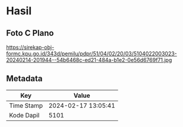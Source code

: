 # Hasil

## Foto C Plano

https://sirekap-obj-formc.kpu.go.id/343d/pemilu/pdpr/51/04/02/20/03/5104022003023-20240214-201944--54b6468c-ed21-484a-b1e2-0e56d6769f71.jpg


## Metadata

| Key        | Value               |
| ---------- | ------------------- |
| Time Stamp | 2024-02-17 13:05:41 |
| Kode Dapil | 5101                |




